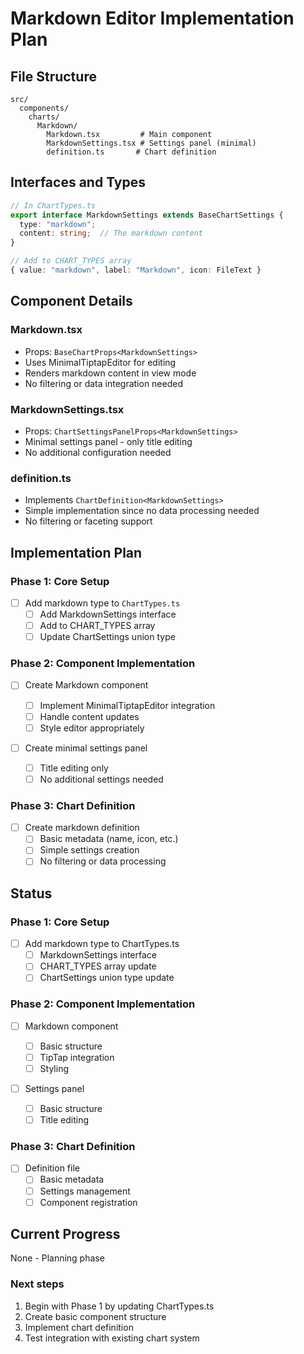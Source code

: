 # Markdown Editor Implementation Plan

## File Structure

```
src/
  components/
    charts/
      Markdown/
        Markdown.tsx         # Main component
        MarkdownSettings.tsx # Settings panel (minimal)
        definition.ts       # Chart definition
```

## Interfaces and Types

```typescript
// In ChartTypes.ts
export interface MarkdownSettings extends BaseChartSettings {
  type: "markdown";
  content: string;  // The markdown content
}

// Add to CHART_TYPES array
{ value: "markdown", label: "Markdown", icon: FileText }
```

## Component Details

### Markdown.tsx

- Props: `BaseChartProps<MarkdownSettings>`
- Uses MinimalTiptapEditor for editing
- Renders markdown content in view mode
- No filtering or data integration needed

### MarkdownSettings.tsx

- Props: `ChartSettingsPanelProps<MarkdownSettings>`
- Minimal settings panel - only title editing
- No additional configuration needed

### definition.ts

- Implements `ChartDefinition<MarkdownSettings>`
- Simple implementation since no data processing needed
- No filtering or faceting support

## Implementation Plan

### Phase 1: Core Setup

- [ ] Add markdown type to `ChartTypes.ts`
  - [ ] Add MarkdownSettings interface
  - [ ] Add to CHART_TYPES array
  - [ ] Update ChartSettings union type

### Phase 2: Component Implementation

- [ ] Create Markdown component

  - [ ] Implement MinimalTiptapEditor integration
  - [ ] Handle content updates
  - [ ] Style editor appropriately

- [ ] Create minimal settings panel
  - [ ] Title editing only
  - [ ] No additional settings needed

### Phase 3: Chart Definition

- [ ] Create markdown definition
  - [ ] Basic metadata (name, icon, etc.)
  - [ ] Simple settings creation
  - [ ] No filtering or data processing

## Status

### Phase 1: Core Setup

- [ ] Add markdown type to ChartTypes.ts
  - [ ] MarkdownSettings interface
  - [ ] CHART_TYPES array update
  - [ ] ChartSettings union type update

### Phase 2: Component Implementation

- [ ] Markdown component

  - [ ] Basic structure
  - [ ] TipTap integration
  - [ ] Styling

- [ ] Settings panel
  - [ ] Basic structure
  - [ ] Title editing

### Phase 3: Chart Definition

- [ ] Definition file
  - [ ] Basic metadata
  - [ ] Settings management
  - [ ] Component registration

## Current Progress

None - Planning phase

### Next steps

1. Begin with Phase 1 by updating ChartTypes.ts
2. Create basic component structure
3. Implement chart definition
4. Test integration with existing chart system
